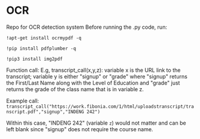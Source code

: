 # OCR
Repo for OCR detection system
Before running the .py code, run:
```
!apt-get install ocrmypdf -q

!pip install pdfplumber -q

!pip3 install img2pdf
```

Function call:
E.g, transcript_call(x,y,z): variable x is the URL link to the transcript; variable y is either "signup" or "grade" where "signup" returns the First/Last Name along with the Level of Education and "grade" just returns the grade of the class name that is in variable z.

Example call:
```transcript_call("https://work.fibonia.com/1/html/uploadstranscript/transcript.pdf","signup","INDENG 242")```

Within this case, "INDENG 242" (variable ```z```) would not matter and can be left blank since "signup" does not require the course name.
